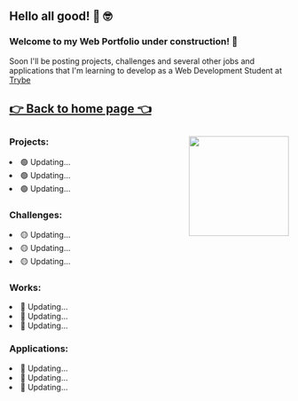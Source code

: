 <h2>Hello all good! 👋 🤓</h2> 

### Welcome to my Web Portfolio under construction! 🚧

Soon I'll be posting projects, challenges and several other jobs and applications that I'm learning to develop as a Web Development Student at [Trybe](https://www.betrybe.com/) 

## [👉 Back to home page 👈](https://github.com/PFonsecaFV)

##
<div align="center">
<a href="https://github.com/PFonsecaFV/PFonsecaFV"><img height="180px" align="right" src="https://github.com/PFonsecaFV/PFonsecaFV/blob/main/pc_cod_pfonsecafv.gif"/></a>


  <div align="left" style="display: inline_block">
    <div>
      <h3>Projects:</h3>
        <li>🟢 Updating... </li>
        <li>🟢 Updating... </li>
        <li>🟢 Updating... </li>
    </div>
    <div>
      <h3>Challenges:</h3>
        <li>🟡 Updating... </li>
        <li>🟡 Updating... </li>
        <li>🟡 Updating... </li>
    </div>
    <div>
      <h3>Works:</h3>
        <li>🔴 Updating... </li>
        <li>🔴 Updating... </li>
        <li>🔴 Updating... </li>
    </div>
    <div>
      <h3>Applications:</h3>
        <li>🔵 Updating... </li>
        <li>🔵 Updating... </li>
        <li>🔵 Updating... </li>
    </div>
  </div>
</div>

##
